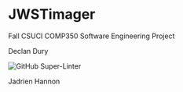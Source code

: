 # JWSTimager
Fall CSUCI COMP350 Software Engineering Project

Declan Dury

![GitHub Super-Linter](https://github.com/Drew-Woodz/JWSTimager/actions/workflows/super-linter.yml/badge.svg)

Jadrien Hannon
